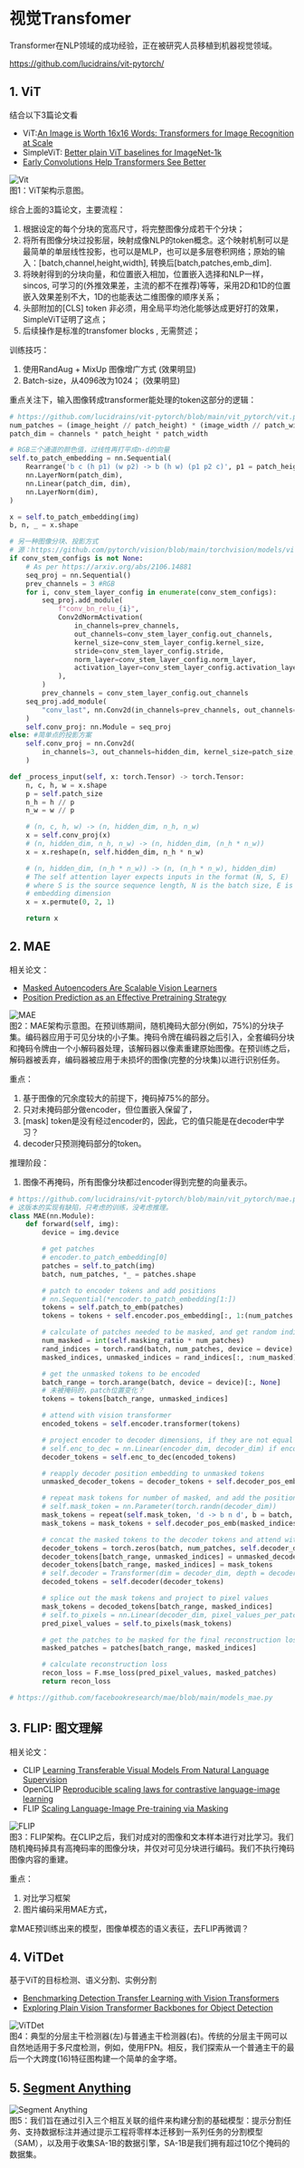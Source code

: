 # 视觉Transfomer 

Transformer在NLP领域的成功经验，正在被研究人员移植到机器视觉领域。

https://github.com/lucidrains/vit-pytorch/

## 1. ViT
结合以下3篇论文看
* ViT:[An Image is Worth 16x16 Words: Transformers for Image Recognition at Scale](../paper/vit/ViT.md)
* SimpleViT: [Better plain ViT baselines for ImageNet-1k](../paper/vit/simpleViT.md)
* [Early Convolutions Help Transformers See Better](https://arxiv.org/abs/2106.14881) 

![Vit](../paper/images/vit/fig_1.png)<br/>
图1：ViT架构示意图。

综合上面的3篇论文，主要流程：
1. 根据设定的每个分块的宽高尺寸，将完整图像分成若干个分块；
2. 将所有图像分块过投影层，映射成像NLP的token概念。这个映射机制可以是最简单的单层线性投影，也可以是MLP，也可以是多层卷积网络；原始的输入：[batch,channel,height,width], 转换后[batch,patches,emb_dim].
3. 将映射得到的分块向量，和位置嵌入相加，位置嵌入选择和NLP一样，sincos, 可学习的(外推效果差，主流的都不在推荐)等等，采用2D和1D的位置嵌入效果差别不大，1D的也能表达二维图像的顺序关系；
4. 头部附加的[CLS] token 非必须，用全局平均池化能够达成更好打的效果，SimpleViT证明了这点；
5. 后续操作是标准的transfomer blocks , 无需赘述；

训练技巧：
1. 使用RandAug + MixUp 图像增广方式 (效果明显)
2. Batch-size，从4096改为1024； (效果明显)


重点关注下，输入图像转成transformer能处理的token这部分的逻辑：

```python
# https://github.com/lucidrains/vit-pytorch/blob/main/vit_pytorch/vit.py
num_patches = (image_height // patch_height) * (image_width // patch_width)
patch_dim = channels * patch_height * patch_width

# RGB三个通道的颜色值，过线性再打平成n-d的向量
self.to_patch_embedding = nn.Sequential(
    Rearrange('b c (h p1) (w p2) -> b (h w) (p1 p2 c)', p1 = patch_height, p2 = patch_width),
    nn.LayerNorm(patch_dim),
    nn.Linear(patch_dim, dim),
    nn.LayerNorm(dim),
)

x = self.to_patch_embedding(img)
b, n, _ = x.shape

```

```python
# 另一种图像分块、投影方式
# 源：https://github.com/pytorch/vision/blob/main/torchvision/models/vision_transformer.py
if conv_stem_configs is not None:
    # As per https://arxiv.org/abs/2106.14881
    seq_proj = nn.Sequential()
    prev_channels = 3 #RGB
    for i, conv_stem_layer_config in enumerate(conv_stem_configs):
        seq_proj.add_module(
            f"conv_bn_relu_{i}",
            Conv2dNormActivation(
                in_channels=prev_channels,
                out_channels=conv_stem_layer_config.out_channels,
                kernel_size=conv_stem_layer_config.kernel_size,
                stride=conv_stem_layer_config.stride,
                norm_layer=conv_stem_layer_config.norm_layer,
                activation_layer=conv_stem_layer_config.activation_layer,
            ),
        )
        prev_channels = conv_stem_layer_config.out_channels
    seq_proj.add_module(
        "conv_last", nn.Conv2d(in_channels=prev_channels, out_channels=hidden_dim, kernel_size=1)
    )
    self.conv_proj: nn.Module = seq_proj
else: #简单点的投影方案
    self.conv_proj = nn.Conv2d(
        in_channels=3, out_channels=hidden_dim, kernel_size=patch_size, stride=patch_size
    )

def _process_input(self, x: torch.Tensor) -> torch.Tensor:
    n, c, h, w = x.shape
    p = self.patch_size
    n_h = h // p
    n_w = w // p

    # (n, c, h, w) -> (n, hidden_dim, n_h, n_w)
    x = self.conv_proj(x)
    # (n, hidden_dim, n_h, n_w) -> (n, hidden_dim, (n_h * n_w))
    x = x.reshape(n, self.hidden_dim, n_h * n_w)

    # (n, hidden_dim, (n_h * n_w)) -> (n, (n_h * n_w), hidden_dim)
    # The self attention layer expects inputs in the format (N, S, E)
    # where S is the source sequence length, N is the batch size, E is the
    # embedding dimension
    x = x.permute(0, 2, 1)

    return x

```


## 2. MAE 
相关论文：
* [Masked Autoencoders Are Scalable Vision Learners](../paper/vit/MAE.md)
* [Position Prediction as an Effective Pretraining Strategy](https://arxiv.org/abs/2207.07611)

![MAE](../paper/images/mae/fig_1.png)<br/>
图2：MAE架构示意图。在预训练期间，随机掩码大部分(例如，75%)的分块子集。编码器应用于可见分块的小子集。掩码令牌在编码器之后引入，全套编码分块和掩码令牌由一个小解码器处理，该解码器以像素重建原始图像。在预训练之后，解码器被丢弃，编码器被应用于未损坏的图像(完整的分块集)以进行识别任务。

重点：
1. 基于图像的冗余度较大的前提下，掩码掉75%的部分。
2. 只对未掩码部分做encoder，但位置嵌入保留了，
3. [mask] token是没有经过encoder的，因此，它的值只能是在decoder中学习？
4. decoder只预测掩码部分的token。

推理阶段：
1. 图像不再掩码，所有图像分块都过encoder得到完整的向量表示。

```python
# https://github.com/lucidrains/vit-pytorch/blob/main/vit_pytorch/mae.py
# 这版本的实现有缺陷，只考虑的训练，没考虑推理。
class MAE(nn.Module):
    def forward(self, img):
        device = img.device

        # get patches
        # encoder.to_patch_embedding[0]
        patches = self.to_patch(img)
        batch, num_patches, *_ = patches.shape

        # patch to encoder tokens and add positions
        # nn.Sequential(*encoder.to_patch_embedding[1:])
        tokens = self.patch_to_emb(patches)
        tokens = tokens + self.encoder.pos_embedding[:, 1:(num_patches + 1)]

        # calculate of patches needed to be masked, and get random indices, dividing it up for mask vs unmasked
        num_masked = int(self.masking_ratio * num_patches)
        rand_indices = torch.rand(batch, num_patches, device = device).argsort(dim = -1)
        masked_indices, unmasked_indices = rand_indices[:, :num_masked], rand_indices[:, num_masked:]

        # get the unmasked tokens to be encoded
        batch_range = torch.arange(batch, device = device)[:, None]
        # 未被掩码的，patch位置变化？
        tokens = tokens[batch_range, unmasked_indices]

        # attend with vision transformer
        encoded_tokens = self.encoder.transformer(tokens)

        # project encoder to decoder dimensions, if they are not equal - the paper says you can get away with a smaller dimension for decoder
        # self.enc_to_dec = nn.Linear(encoder_dim, decoder_dim) if encoder_dim != decoder_dim else nn.Identity()
        decoder_tokens = self.enc_to_dec(encoded_tokens)

        # reapply decoder position embedding to unmasked tokens
        unmasked_decoder_tokens = decoder_tokens + self.decoder_pos_emb(unmasked_indices)

        # repeat mask tokens for number of masked, and add the positions using the masked indices derived above
        # self.mask_token = nn.Parameter(torch.randn(decoder_dim))
        mask_tokens = repeat(self.mask_token, 'd -> b n d', b = batch, n = num_masked)
        mask_tokens = mask_tokens + self.decoder_pos_emb(masked_indices)

        # concat the masked tokens to the decoder tokens and attend with decoder    
        decoder_tokens = torch.zeros(batch, num_patches, self.decoder_dim, device=device)
        decoder_tokens[batch_range, unmasked_indices] = unmasked_decoder_tokens
        decoder_tokens[batch_range, masked_indices] = mask_tokens
        # self.decoder = Transformer(dim = decoder_dim, depth = decoder_depth, heads = decoder_heads, dim_head = decoder_dim_head, mlp_dim = decoder_dim * 4)
        decoded_tokens = self.decoder(decoder_tokens)

        # splice out the mask tokens and project to pixel values
        mask_tokens = decoded_tokens[batch_range, masked_indices]
        # self.to_pixels = nn.Linear(decoder_dim, pixel_values_per_patch)
        pred_pixel_values = self.to_pixels(mask_tokens)

        # get the patches to be masked for the final reconstruction loss
        masked_patches = patches[batch_range, masked_indices]

        # calculate reconstruction loss
        recon_loss = F.mse_loss(pred_pixel_values, masked_patches)
        return recon_loss

```

```python
# https://github.com/facebookresearch/mae/blob/main/models_mae.py

```

## 3. FLIP: 图文理解
相关论文：
* CLIP [Learning Transferable Visual Models From Natural Language Supervision](../paper/Multimodal/CLIP.md)
* OpenCLIP [Reproducible scaling laws for contrastive language-image learning](../paper/Multimodal/OpenCLIP.md)
* FLIP [Scaling Language-Image Pre-training via Masking](../paper/Multimodal/FLIP.md)

![FLIP](../paper/images/FLIP/fig_2.png)</br>
图3：FLIP架构。在CLIP之后，我们对成对的图像和文本样本进行对比学习。我们随机掩码掉具有高掩码率的图像分块，并仅对可见分块进行编码。我们不执行掩码图像内容的重建。

重点：
1. 对比学习框架
2. 图片编码采用MAE方式，

拿MAE预训练出来的模型，图像单模态的语义表征，去FLIP再微调？


## 4. ViTDet 
基于ViT的目标检测、语义分割、实例分割
* [Benchmarking Detection Transfer Learning with Vision Transformers](../paper/vit/ViTDet_Benchmarking.md)
* [Exploring Plain Vision Transformer Backbones for Object Detection](../paper/vit/ViTDet.md)

![ViTDet](../paper/images/ViTDet/fig_1.png)<br/>
图4：典型的分层主干检测器(左)与普通主干检测器(右)。传统的分层主干网可以自然地适用于多尺度检测，例如，使用FPN。相反，我们探索从一个普通主干的最后一个大跨度(16)特征图构建一个简单的金字塔。


## 5. [Segment Anything](../paper/Multimodal/Segment_Anything.md)
![Segment Anything](../paper/images/SAM/fig_1.png)<br/>
图5：我们旨在通过引入三个相互关联的组件来构建分割的基础模型：提示分割任务、支持数据标注并通过提示工程将零样本迁移到一系列任务的分割模型（SAM），以及用于收集SA-1B的数据引擎，SA-1B是我们拥有超过10亿个掩码的数据集。